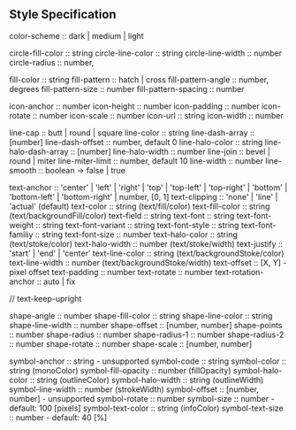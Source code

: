 ## Style Specification

color-scheme :: dark | medium | light

circle-fill-color :: string
circle-line-color :: string
circle-line-width :: number
circle-radius :: number,

fill-color :: string
fill-pattern :: hatch | cross
fill-pattern-angle :: number, degrees
fill-pattern-size :: number
fill-pattern-spacing :: number

icon-anchor :: number
icon-height :: number
icon-padding :: number
icon-rotate :: number
icon-scale :: number
icon-url :: string
icon-width :: number

line-cap :: butt | round | square
line-color :: string
line-dash-array :: [number]
line-dash-offset :: number, default 0
line-halo-color :: string
line-halo-dash-array :: [number]
line-halo-width :: number
line-join :: bevel | round | miter
line-miter-limit :: number, default 10
line-width :: number
line-smooth :: boolean -> false | true

text-anchor :: 'center' | 'left' | 'right' |
	'top' | 'top-left' | 'top-right' |
	'bottom' | 'bottom-left' | 'bottom-right' |
	number, [0, 1]
text-clipping :: 'none' | 'line' | 'actual' (default)
text-color :: string (text/fill/color)
text-fill-color :: string (text/backgroundFill/color)
text-field :: string
text-font :: string
text-font-weight :: string
text-font-variant :: string
text-font-style :: string
text-font-familiy :: string
text-font-size :: number
text-halo-color :: string (text/stoke/color)
text-halo-width :: number (text/stoke/width)
text-justify :: 'start' | 'end' | 'center'
text-line-color :: string (text/backgroundStoke/color)
text-line-width :: number (text/backgroundStoke/width)
text-offset :: [X, Y] - pixel offset
text-padding :: number
text-rotate :: number
text-rotation-anchor :: auto | fix

// text-keep-upright

shape-angle :: number
shape-fill-color :: string
shape-line-color :: string
shape-line-width :: number
shape-offset :: [number, number]
shape-points :: number
shape-radius :: number
shape-radius-1 :: number
shape-radius-2 :: number
shape-rotate :: number
shape-scale :: [number, number]

symbol-anchor :: string - unsupported
symbol-code :: string
symbol-color :: string (monoColor)
symbol-fill-opacity :: number (fillOpacity)
symbol-halo-color :: string (outlineColor)
symbol-halo-width :: string (outlineWidth)
symbol-line-width :: number (strokeWidth)
symbol-offset :: [number, number] - unsupported
symbol-rotate :: number
symbol-size :: number - default: 100 [pixels]
symbol-text-color :: string (infoColor)
symbol-text-size :: number - default: 40 [%]
